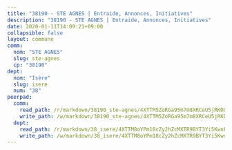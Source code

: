 ```yaml
---
title: "38190 - STE AGNES | Entraide, Annonces, Initiatives"
description: "38190 - STE AGNES | Entraide, Annonces, Initiatives"
date: 2020-01-11T14:09:21+09:00
collapsible: false
layout: commune
comm:
  nom: "STE AGNES"
  slug: ste-agnes
  cp: "38190"
dept:
  nom: "Isère"
  slug: isere
  num: "38"
peerpad:
  comm:
    read_path: /r/markdown/38190_ste-agnes/4XTTM5ZoRGa95m7m8XRCeU5jRKDUhsnBskr1xAVxsY6AQCHoD
    write_path: /w/markdown/38190_ste-agnes/4XTTM5ZoRGa95m7m8XRCeU5jRKDUhsnBskr1xAVxsY6AQCHoD-K3TgUbr6spEkFiqpo7Xne7sbkw5ASDaFKRitNNaswS41ZCL9oiVUNjPokSpbNAsBd1j8aW6aNGZhxucC5VNwJJNfV35EXYEbWvDbzBKBsZSsjMfD9Ds6JsVSt8WLzBbFxeRuGb1Z
  dept:
    read_path: /r/markdown/38_isere/4XTTM8oYPm18cZy2hZcMXTR9BYT3Yi5KwnFvpXu1TXaRq7Q3V
    write_path: /w/markdown/38_isere/4XTTM8oYPm18cZy2hZcMXTR9BYT3Yi5KwnFvpXu1TXaRq7Q3V-K3TgUoSzs2JpJwfbzBvgU8N95mHo7JXz7NbEctNRM3EDb2iYHA4maKm3pRQwmboULLPnLFTEhRgTawPTWpmxTxKbTwDgAEzA9tUHjpudQTWdKWfdVSegAo77eCwhXTaVG7AyUZEs
---
```



